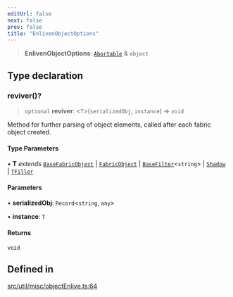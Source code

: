 ```yaml
---
editUrl: false
next: false
prev: false
title: "EnlivenObjectOptions"
---
```


> **EnlivenObjectOptions**: [`Abortable`](/api/type-aliases/abortable/) & `object`

## Type declaration

### reviver()?

> `optional` **reviver**: \<`T`\>(`serializedObj`, `instance`) => `void`

Method for further parsing of object elements,
called after each fabric object created.

#### Type Parameters

• **T** *extends* [`BaseFabricObject`](/api/classes/basefabricobject/) \| [`FabricObject`](/api/classes/fabricobject/) \| [`BaseFilter`](/api/namespaces/filters/classes/basefilter/)\<`string`\> \| [`Shadow`](/api/classes/shadow/) \| [`TFiller`](/api/type-aliases/tfiller/)

#### Parameters

• **serializedObj**: `Record`\<`string`, `any`\>

• **instance**: `T`

#### Returns

`void`

## Defined in

[src/util/misc/objectEnlive.ts:64](https://github.com/fabricjs/fabric.js/blob/v6.0.0-rc4/src/util/misc/objectEnlive.ts#L64)
